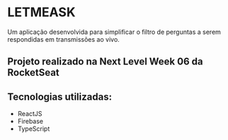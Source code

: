 # LETMEASK
Um aplicação desenvolvida para simplificar o filtro de perguntas a serem respondidas em transmissões ao vivo.

## Projeto realizado na Next Level Week 06 da RocketSeat

## Tecnologias utilizadas:
* ReactJS
* Firebase
* TypeScript
